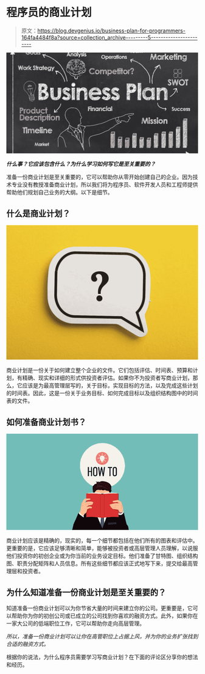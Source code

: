 # 程序员的商业计划

> 原文：<https://blog.devgenius.io/business-plan-for-programmers-164fa4484f8a?source=collection_archive---------5----------------------->

![](img/3c2d35309ac527a3fbbd5bc1a0aab2c6.png)

***什么事？它应该包含什么？为什么学习如何写它是至关重要的？***

准备一份商业计划是至关重要的，它可以帮助你从零开始创建自己的企业。因为技术专业没有教授准备商业计划，所以我们将为程序员、软件开发人员和工程师提供帮助他们规划自己业务的大纲。以下是细节。

## 什么是商业计划？

![](img/b4e6f51be34fb0d845aee03f1453a863.png)

商业计划是一份关于如何建立整个企业的文件。它们包括评估、时间表、预算和计划，有精确、现实和详细的形式供投资者评估。如果你不为投资者写商业计划，那么，它应该是为最高管理层写的，关于目标，实现目标的方法，以及完成这些计划的时间表。因此，这是一份关于业务目标、如何完成目标以及组织结构图中的时间表的文件。

## 如何准备商业计划书？

![](img/50793f8619f22673f776a38716dca7a1.png)

商业计划应该是精确的，现实的，每一个细节都包括在他们所有的图表和评估中。更重要的是，它应该足够清晰和简单，能够被投资者或高层管理人员理解，以说服他们投资你的初创企业或为你当前的业务设定目标。他们准备了甘特图、组织结构图、职责分配矩阵和人员信息。所有这些细节都应该正式地写下来，提交给最高管理层和投资者。

## 为什么知道准备一份商业计划是至关重要的？

知道准备一份商业计划可以为你节省大量的时间来建立你的公司。更重要是，它可以帮助你为你的初创公司或已成立的公司找到你喜欢的融资方式。此外，如果你在一家大公司的低端职位工作，它可以帮助你走向高层管理。

*所以，准备一份商业计划可以让你在高管职位上占据上风，并为你的业务扩张找到合适的融资方式。*

根据你的说法，为什么程序员需要学习写商业计划？在下面的评论区分享你的想法和经历。